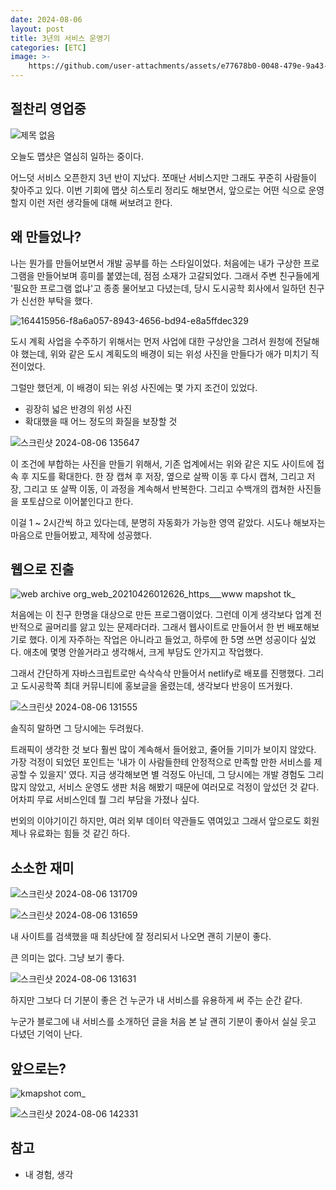 ```yaml
---
date: 2024-08-06
layout: post
title: 3년의 서비스 운영기
categories: [ETC]
image: >-
    https://github.com/user-attachments/assets/e77678b0-0048-479e-9a43-4e9827541933
---
```


## 절찬리 영업중

![제목 없음](https://github.com/user-attachments/assets/1865368b-0c52-489f-8478-fd0de2856e15)

오늘도 맵샷은 열심히 일하는 중이다.

어느덧 서비스 오픈한지 3년 반이 지났다. 
쪼매난 서비스지만 그래도 꾸준히 사람들이 찾아주고 있다. 이번 기회에 맵샷 히스토리 정리도 해보면서, 앞으로는 어떤 식으로 운영할지 이런 저런 생각들에 대해 써보려고 한다.

## 왜 만들었나?

나는 뭔가를 만들어보면서 개발 공부를 하는 스타일이었다.
처음에는 내가 구상한 프로그램을 만들어보며 흥미를 붙였는데, 점점 소재가 고갈되었다.
그래서 주변 친구들에게 '필요한 프로그램 없냐'고 종종 물어보고 다녔는데, 당시 도시공학 회사에서 일하던 친구가 신선한 부탁을 했다.

![164415956-f8a6a057-8943-4656-bd94-e8a5ffdec329](https://github.com/user-attachments/assets/efcf6afe-74ea-4316-b04c-467694aa28c0)

도시 계획 사업을 수주하기 위해서는 먼저 사업에 대한 구상안을 그려서 원청에 전달해야 했는데, 위와 같은 도시 계획도의 배경이 되는 위성 사진을 만들다가 애가 미치기 직전이었다. 

그럴만 했던게, 이 배경이 되는 위성 사진에는 몇 가지 조건이 있었다.

- 굉장히 넓은 반경의 위성 사진
- 확대했을 때 어느 정도의 화질을 보장할 것

![스크린샷 2024-08-06 135647](https://github.com/user-attachments/assets/7d950625-5973-481f-a73a-fd90d26b5b5b)

이 조건에 부합하는 사진을 만들기 위해서, 기존 업계에서는 위와 같은 지도 사이트에 접속 후 지도를 확대한다. 한 장 캡쳐 후 저장, 옆으로 살짝 이동 후 다시 캡쳐, 그리고 저장, 그리고 또 살짝 이동, 이 과정을 계속해서 반복한다. 그리고 수백개의 캡쳐한 사진들을 포토샵으로 이어붙인다고 한다.

이걸 1 ~ 2시간씩 하고 있다는데, 분명히 자동화가 가능한 영역 같았다. 시도나 해보자는 마음으로 만들어봤고, 제작에 성공했다.


## 웹으로 진출

![web archive org_web_20210426012626_https___www mapshot tk_](https://github.com/user-attachments/assets/6377b2f5-29cc-4135-bb2e-5f8ddc7c45cf)

처음에는 이 친구 한명을 대상으로 만든 프로그램이었다. 그런데 이게 생각보다 업계 전반적으로 골머리를 앓고 있는 문제라더라. 그래서 웹사이트로 만들어서 한 번 배포해보기로 했다. 이게 자주하는 작업은 아니라고 들었고, 하루에 한 5명 쓰면 성공이다 싶었다. 애초에 몇명 안쓸거라고 생각해서, 크게 부담도 안가지고 작업했다.

그래서 간단하게 자바스크립트로만 슥삭슥삭 만들어서 netlify로 배포를 진행했다.
그리고 도시공학쪽 최대 커뮤니티에 홍보글을 올렸는데, 생각보다 반응이 뜨거웠다.

![스크린샷 2024-08-06 131555](https://github.com/user-attachments/assets/54abc481-e543-4163-8f9e-4f29dab71138)

솔직히 말하면 그 당시에는 두려웠다.

트래픽이 생각한 것 보다 훨씬 많이 계속해서 들어왔고, 줄어들 기미가 보이지 않았다.
가장 걱정이 되었던 포인트는 '내가 이 사람들한테 안정적으로 만족할 만한 서비스를 제공할 수 있을지' 였다. 지금 생각해보면 별 걱정도 아닌데, 그 당시에는 개발 경험도 그리 많지 않았고, 서비스 운영도 생판 처음 해봤기 때문에 여러모로 걱정이 앞섰던 것 같다. 어차피 무료 서비스인데 뭘 그리 부담을 가졌나 싶다.

번외의 이야기이긴 하지만, 여러 외부 데이터 약관들도 엮여있고 그래서 앞으로도 회원제나 유료화는 힘들 것 같긴 하다. 

## 소소한 재미

![스크린샷 2024-08-06 131709](https://github.com/user-attachments/assets/c4bb62e6-a7f3-489c-90b1-5bb3fb73a2dd)

![스크린샷 2024-08-06 131659](https://github.com/user-attachments/assets/926de793-c821-4e93-a83e-6ec8ed3e7c6b)

내 사이트를 검색했을 때 최상단에 잘 정리되서 나오면 괜히 기분이 좋다.

큰 의미는 없다. 그냥 보기 좋다.

![스크린샷 2024-08-06 131631](https://github.com/user-attachments/assets/0193e1a7-6df9-4115-8c37-61223fef56c4)

하지만 그보다 더 기분이 좋은 건 누군가 내 서비스를 유용하게 써 주는 순간 같다.

누군가 블로그에 내 서비스를 소개하던 글을 처음 본 날 괜히 기분이 좋아서 실실 웃고 다녔던 기억이 난다.  

## 앞으로는?

![kmapshot com_](https://github.com/user-attachments/assets/61dc9217-e4dd-49ff-ae68-cc6cd88377fd)




![스크린샷 2024-08-06 142331](https://github.com/user-attachments/assets/140112c7-b78f-4572-84a0-b1336041a3b9)


## 참고

- 내 경험, 생각